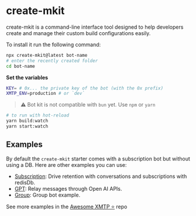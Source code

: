 # create-mkit

create-mkit is a command-line interface tool designed to help developers create and manage their custom build configurations easily.

To install it run the following command:

```bash
npx create-mkit@latest bot-name
# enter the recently created folder
cd bot-name
```

**Set the variables**

```bash
KEY= # 0x... the private key of the bot (with the 0x prefix)
XMTP_ENV=production # or `dev`
```

> ⚠️ Bot kit is not compatible with `bun` yet. Use `npm` or `yarn`

```bash
# to run with hot-reload
yarn build:watch
yarn start:watch
```

## Examples

By default the `create-mkit` starter comes with a subscription bot but without using a DB. Here are other examples you can use:

- [Subscription](/examples/subscription): Drive retention with conversations and subscriptions with redisDb.
- [GPT](/examples/gpt): Relay messages through Open AI APIs.
- [Group](/examples/group): Group bot example.

See more examples in the [Awesome XMTP ⭐️](https://github.com/xmtp/awesome-xmtp) repo
